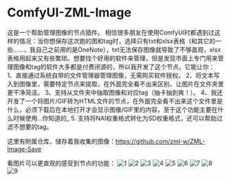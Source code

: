 # ComfyUI-ZML-Image
这是一个帮助管理图像的节点插件。
相信很多朋友在使用ComfyUI时都遇到过这样的情况：当你想保存这次跑的图和tag时，选择只有txt和xlsx表格（和其它的一些……，我自己之前用的是OneNote），txt无法保存图像就导致了不够直观，xlsx表格用起来又有些繁琐。想要找个好用的软件来管理，但是发现市面上专门用来管理图像和tag的软件大多都是付费闭源的，所以我开发了这个节点，它能让你：
1、直接通过系统自带的文件管理器管理图像，无需购买软件授权。
2、将文本写入到图像里，需要特定节点来提取，在外面完全看不出来区别，让图片在文件夹里更干净简洁。
3、支持从文件夹中抽取图像和对应tag（抽卡抽到爽！）。
4、我还开发了一个将图片/GIF转为HTML文件的节点，在外面完全看不出来这个文件里是什么，必须下载后在本地打开才会显示图像/GIF里的内容，至于这个功能主要在什么时候使用...你知道的_
5. 支持将NAI权重格式转化为SD权重格式，还可以帮助过滤不想要的tag。

这里有附属仓库，储存着我收集的图像：https://github.com/zml-w/ZML-Image-Save

看图片可以更直观的感受到节点的功能：
![1](https://github.com/user-attachments/assets/4c816ed2-917d-4504-8bb4-8ff2237bee73)
![2](https://github.com/user-attachments/assets/7e7af3e0-3360-4dd4-ba98-fee6249faac2)
![3](https://github.com/user-attachments/assets/a8e68685-9b28-4491-94d9-5baad1330005)
![4](https://github.com/user-attachments/assets/a04a65dc-1ad0-46bb-972c-4d4a1c38cb27)
![5](https://github.com/user-attachments/assets/0f3269dd-e335-4ff5-a7e2-ccbb81cecc89)
![6](https://github.com/user-attachments/assets/06169f53-ed28-46b0-8b85-7f45083903cc)
![7](https://github.com/user-attachments/assets/615185f6-8f31-45ba-b9d9-5a5cf2d524af)
![8](https://github.com/user-attachments/assets/d30526fc-fdb8-4075-9c58-b1acf8c02b4b)
![9](https://github.com/user-attachments/assets/19937b35-6f7b-4448-858c-02967a902f17)
